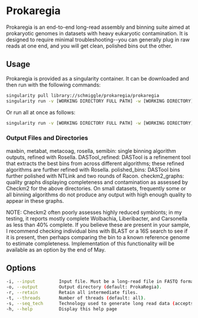  # Prokaregia
 Prokaregia is an end-to-end long-read assembly and binning suite aimed at prokaryotic genomes in datasets with heavy eukaryotic contamination. It is designed to require minimal troubleshooting--you can generally plug in raw reads at one end, and you will get clean, polished bins out the other.

 ## Usage
 Prokaregia is provided as a singularity container. It can be downloaded and then run with the following commands:
 ```bash
singularity pull library://schmiggle/prokaregia/prokaregia
singularity run -v [WORKING DIRECTORY FULL PATH] -w [WORKING DIRECTORY] prokaregia.sif [OPTIONS]
```
Or run all at once as follows:
```bash
singularity run -v [WORKING DIRECTORY FULL PATH] -w [WORKING DIRECTORY] library://schmiggle/prokaregia/prokaregia [OPTIONS]
```
### Output Files and Directories
maxbin, metabat, metacoag, rosella, semibin: single binning algorithm outputs, refined with Rosella.
DASTool_refined: DASTool is a refinement tool that extracts the best bins from across different algorithms; these refined algorithms are further refined with Rosella.
polished_bins: DASTool bins further polished with NTLink and two rounds of Racon.
checkm2_graphs: quality graphs displaying completeness and contamination as assessed by Checkm2 for the above directories. On small datasets, frequently some or all binning algorithms do not produce any output with high enough quality to appear in these graphs.

NOTE: Checkm2 often poorly assesses highly reduced symbionts; in my testing, it reports mostly complete Wolbachia, Liberibacter, and Carsonella as less than 40% complete. If you believe these are present in your sample, I recommend checking individual bins with BLAST or a 16S search to see if it is present, then perhaps comparing the bin to a known reference genome to estimate completeness. Implementation of this functionality will be available as an option by the end of May.

## Options
```bash
-i, --input         Input file. Must be a long-read file in FASTQ format.
-o, --output        Output directory (default: ProkaRegia).
-r, --retain        Retain all intermediate files.
-t, --threads       Number of threads (default: all).
-s, --seq_tech      Technology used to generate long read data (accepts: ont, pacbio).
-h, --help          Display this help page
``` 
